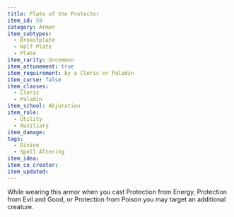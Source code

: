 ```yaml
---
title: Plate of the Protector
item_id: 59
category: Armor
item_subtypes:
  - Breastplate
  - Half Plate
  - Plate
item_rarity: Uncommon
item_attunement: true
item_requirement: by a Cleric or Paladin
item_curse: false
item_classes:
  - Cleric
  - Paladin
item_school: Abjuration
item_role:
  - Utility
  - Auxiliary
item_damage:
tags:
  - Divine
  - Spell Altering
item_idea:
item_co_creator:
item_updated:
---
```


While wearing this armor when you cast <magic-spell>Protection from Energy</magic-spell>, <magic-spell>Protection from Evil and Good</magic-spell>, or <magic-spell>Protection from Poison</magic-spell> you may target an additional creature.

